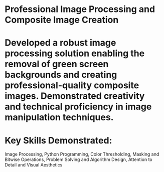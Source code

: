 # Professional Image Processing and Composite Image Creation
# Developed a robust image processing solution enabling the removal of green screen backgrounds and creating professional-quality composite images. Demonstrated creativity and technical proficiency in image manipulation techniques.

# Key Skills Demonstrated:

Image Processing,
Python Programming,
Color Thresholding,
Masking and Bitwise Operations,
Problem Solving and Algorithm Design,
Attention to Detail and Visual Aesthetics

